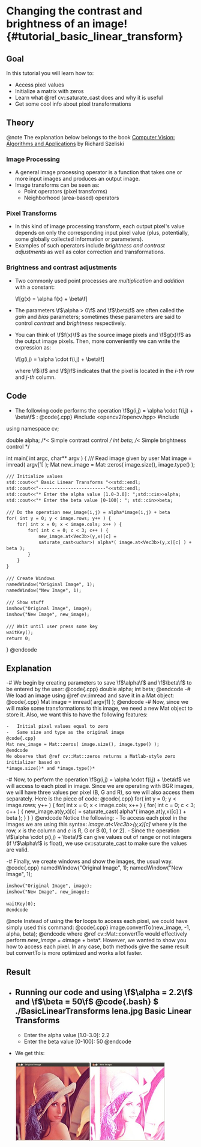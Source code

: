 Changing the contrast and brightness of an image! {#tutorial_basic_linear_transform}
=================================================

Goal
----

In this tutorial you will learn how to:

-   Access pixel values
-   Initialize a matrix with zeros
-   Learn what @ref cv::saturate_cast does and why it is useful
-   Get some cool info about pixel transformations

Theory
------

@note
   The explanation below belongs to the book [Computer Vision: Algorithms and
    Applications](http://szeliski.org/Book/) by Richard Szeliski

### Image Processing

-   A general image processing operator is a function that takes one or more input images and
    produces an output image.
-   Image transforms can be seen as:
    -   Point operators (pixel transforms)
    -   Neighborhood (area-based) operators

### Pixel Transforms

-   In this kind of image processing transform, each output pixel's value depends on only the
    corresponding input pixel value (plus, potentially, some globally collected information or
    parameters).
-   Examples of such operators include *brightness and contrast adjustments* as well as color
    correction and transformations.

### Brightness and contrast adjustments

-   Two commonly used point processes are *multiplication* and *addition* with a constant:

    \f[g(x) = \alpha f(x) + \beta\f]

-   The parameters \f$\alpha > 0\f$ and \f$\beta\f$ are often called the *gain* and *bias* parameters;
    sometimes these parameters are said to control *contrast* and *brightness* respectively.
-   You can think of \f$f(x)\f$ as the source image pixels and \f$g(x)\f$ as the output image pixels. Then,
    more conveniently we can write the expression as:

    \f[g(i,j) = \alpha \cdot f(i,j) + \beta\f]

    where \f$i\f$ and \f$j\f$ indicates that the pixel is located in the *i-th* row and *j-th* column.

Code
----

-   The following code performs the operation \f$g(i,j) = \alpha \cdot f(i,j) + \beta\f$ :
@code{.cpp}
#include <opencv2/opencv.hpp>
#include <iostream>

using namespace cv;

double alpha; /*< Simple contrast control */
int beta;  /*< Simple brightness control */

int main( int argc, char** argv )
{
    /// Read image given by user
    Mat image = imread( argv[1] );
    Mat new_image = Mat::zeros( image.size(), image.type() );

    /// Initialize values
    std::cout<<" Basic Linear Transforms "<<std::endl;
    std::cout<<"-------------------------"<<std::endl;
    std::cout<<"* Enter the alpha value [1.0-3.0]: ";std::cin>>alpha;
    std::cout<<"* Enter the beta value [0-100]: "; std::cin>>beta;

    /// Do the operation new_image(i,j) = alpha*image(i,j) + beta
    for( int y = 0; y < image.rows; y++ ) {
        for( int x = 0; x < image.cols; x++ ) {
            for( int c = 0; c < 3; c++ ) {
                new_image.at<Vec3b>(y,x)[c] =
                saturate_cast<uchar>( alpha*( image.at<Vec3b>(y,x)[c] ) + beta );
            }
        }
    }

    /// Create Windows
    namedWindow("Original Image", 1);
    namedWindow("New Image", 1);

    /// Show stuff
    imshow("Original Image", image);
    imshow("New Image", new_image);

    /// Wait until user press some key
    waitKey();
    return 0;
}
@endcode

Explanation
-----------

-#  We begin by creating parameters to save \f$\alpha\f$ and \f$\beta\f$ to be entered by the user:
    @code{.cpp}
    double alpha;
    int beta;
    @endcode
-#  We load an image using @ref cv::imread and save it in a Mat object:
    @code{.cpp}
    Mat image = imread( argv[1] );
    @endcode
-#  Now, since we will make some transformations to this image, we need a new Mat object to store
    it. Also, we want this to have the following features:

    -   Initial pixel values equal to zero
    -   Same size and type as the original image
    @code{.cpp}
    Mat new_image = Mat::zeros( image.size(), image.type() );
    @endcode
    We observe that @ref cv::Mat::zeros returns a Matlab-style zero initializer based on
    *image.size()* and *image.type()*

-#  Now, to perform the operation \f$g(i,j) = \alpha \cdot f(i,j) + \beta\f$ we will access to each
    pixel in image. Since we are operating with BGR images, we will have three values per pixel (B,
    G and R), so we will also access them separately. Here is the piece of code:
    @code{.cpp}
    for( int y = 0; y < image.rows; y++ ) {
        for( int x = 0; x < image.cols; x++ ) {
            for( int c = 0; c < 3; c++ ) {
                new_image.at<Vec3b>(y,x)[c] =
                  saturate_cast<uchar>( alpha*( image.at<Vec3b>(y,x)[c] ) + beta );
            }
        }
    }
    @endcode
    Notice the following:
    -   To access each pixel in the images we are using this syntax: *image.at\<Vec3b\>(y,x)[c]*
        where *y* is the row, *x* is the column and *c* is R, G or B (0, 1 or 2).
    -   Since the operation \f$\alpha \cdot p(i,j) + \beta\f$ can give values out of range or not
        integers (if \f$\alpha\f$ is float), we use cv::saturate_cast to make sure the
        values are valid.

-#  Finally, we create windows and show the images, the usual way.
    @code{.cpp}
    namedWindow("Original Image", 1);
    namedWindow("New Image", 1);

    imshow("Original Image", image);
    imshow("New Image", new_image);

    waitKey(0);
    @endcode

@note
    Instead of using the **for** loops to access each pixel, we could have simply used this command:
    @code{.cpp}
    image.convertTo(new_image, -1, alpha, beta);
    @endcode
    where @ref cv::Mat::convertTo would effectively perform *new_image = a*image + beta\*. However, we
    wanted to show you how to access each pixel. In any case, both methods give the same result but
    convertTo is more optimized and works a lot faster.

Result
------

-   Running our code and using \f$\alpha = 2.2\f$ and \f$\beta = 50\f$
    @code{.bash}
    $ ./BasicLinearTransforms lena.jpg
    Basic Linear Transforms
    -------------------------
    * Enter the alpha value [1.0-3.0]: 2.2
    * Enter the beta value [0-100]: 50
    @endcode

-   We get this:

    ![](images/Basic_Linear_Transform_Tutorial_Result_big.jpg)

